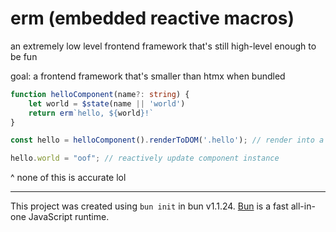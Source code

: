 # erm (embedded reactive macros)

an extremely low level frontend framework that's still high-level enough to be fun

goal: a frontend framework that's smaller than htmx when bundled

```ts
function helloComponent(name?: string) {
    let world = $state(name || 'world')
    return erm`hello, ${world}!`
}

const hello = helloComponent().renderToDOM('.hello'); // render into a css selector

hello.world = "oof"; // reactively update component instance
```
^ none of this is accurate lol

---

This project was created using `bun init` in bun v1.1.24. [Bun](https://bun.sh) is a fast all-in-one JavaScript runtime.
